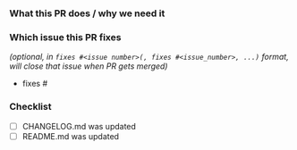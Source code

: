 ### What this PR does / why we need it

### Which issue this PR fixes

*(optional, in `fixes #<issue number>(, fixes #<issue_number>, ...)` format, will close that issue when PR gets merged)*

- fixes #

### Checklist
<!-- [Place an '[x]' (no spaces) in all applicable fields. Please remove unrelated fields.] -->
- [ ] CHANGELOG.md was updated
- [ ] README.md was updated 
